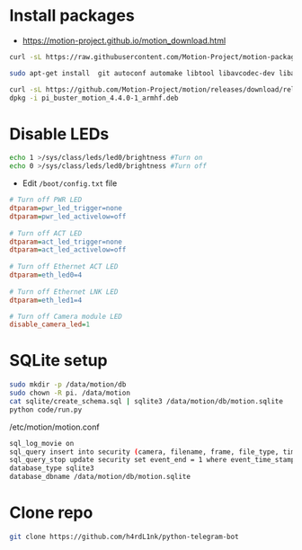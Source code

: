 
# Install packages

- https://motion-project.github.io/motion_download.html

```bash
curl -sL https://raw.githubusercontent.com/Motion-Project/motion-packaging/master/builddeb.sh | /bin/bash
```

```bash
sudo apt-get install  git autoconf automake libtool libavcodec-dev libavdevice-dev libavformat-dev libswscale-dev libjpeg-dev libpq-dev libsqlite3-dev debhelper dh-autoreconf libwebp-dev libmicrohttpd-dev gettext libmariadb-dev-compat python3-pip sqlite3 gpac
```

```bash
curl -sL https://github.com/Motion-Project/motion/releases/download/release-4.4.0/pi_buster_motion_4.4.0-1_armhf.deb -o pi_buster_motion_4.4.0-1_armhf.deb
dpkg -i pi_buster_motion_4.4.0-1_armhf.deb
```

# Disable LEDs

```bash
echo 1 >/sys/class/leds/led0/brightness #Turn on
echo 0 >/sys/class/leds/led0/brightness #Turn off
```

- Edit `/boot/config.txt` file

```ini
# Turn off PWR LED
dtparam=pwr_led_trigger=none
dtparam=pwr_led_activelow=off
 
# Turn off ACT LED
dtparam=act_led_trigger=none
dtparam=act_led_activelow=off
 
# Turn off Ethernet ACT LED
dtparam=eth_led0=4
 
# Turn off Ethernet LNK LED
dtparam=eth_led1=4

# Turn off Camera module LED
disable_camera_led=1
```

# SQLite setup

```bash
sudo mkdir -p /data/motion/db
sudo chown -R pi. /data/motion
cat sqlite/create_schema.sql | sqlite3 /data/motion/db/motion.sqlite
python code/run.py
```

/etc/motion/motion.conf
```bash
sql_log_movie on
sql_query insert into security (camera, filename, frame, file_type, time_stamp, event_time_stamp, event_end, event_ack) values('%t', '%f', '%q', '%n', '%Y-%m-%d %T', '%C', 0, 0)
sql_query_stop update security set event_end = 1 where event_time_stamp='%C'
database_type sqlite3
database_dbname /data/motion/db/motion.sqlite
```


# Clone repo

```bash
git clone https://github.com/h4rdL1nk/python-telegram-bot


